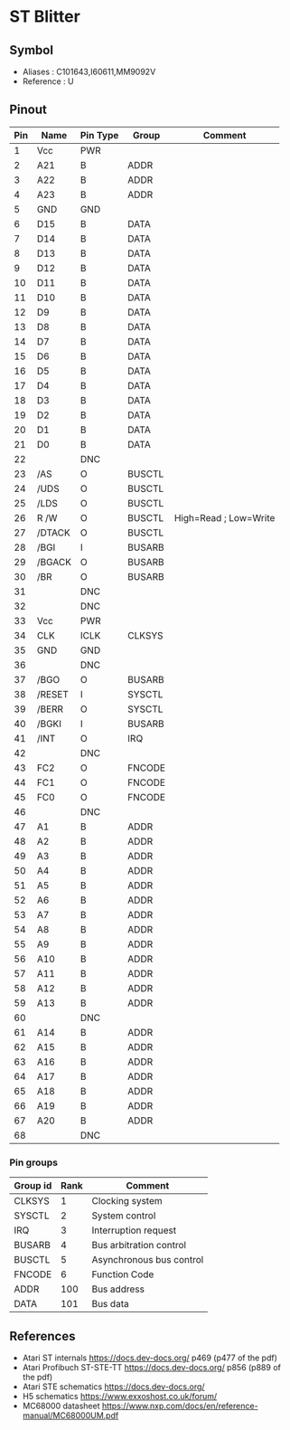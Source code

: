 # ST Blitter

## Symbol

* Aliases : C101643,I60611,MM9092V
* Reference : U

## Pinout

|Pin|Name|Pin Type|Group|Comment|
|---|---|---|---|---|
|1|Vcc|PWR|||
|2|A21|B|ADDR||
|3|A22|B|ADDR||
|4|A23|B|ADDR||
|5|GND|GND|||
|6|D15|B|DATA||
|7|D14|B|DATA||
|8|D13|B|DATA||
|9|D12|B|DATA||
|10|D11|B|DATA||
|11|D10|B|DATA||
|12|D9|B|DATA||
|13|D8|B|DATA||
|14|D7|B|DATA||
|15|D6|B|DATA||
|16|D5|B|DATA||
|17|D4|B|DATA||
|18|D3|B|DATA||
|19|D2|B|DATA||
|20|D1|B|DATA||
|21|D0|B|DATA||
|22||DNC|||
|23|/AS|O|BUSCTL||
|24|/UDS|O|BUSCTL||
|25|/LDS|O|BUSCTL||
|26|R /W|O|BUSCTL|High=Read ; Low=Write|
|27|/DTACK|O|BUSCTL||
|28|/BGI|I|BUSARB||
|29|/BGACK|O|BUSARB||
|30|/BR|O|BUSARB||
|31||DNC|||
|32||DNC|||
|33|Vcc|PWR|||
|34|CLK|ICLK|CLKSYS||
|35|GND|GND|||
|36||DNC|||
|37|/BGO|O|BUSARB||
|38|/RESET|I|SYSCTL||
|39|/BERR|O|SYSCTL||
|40|/BGKI|I|BUSARB||
|41|/INT|O|IRQ||
|42||DNC|||
|43|FC2|O|FNCODE||
|44|FC1|O|FNCODE||
|45|FC0|O|FNCODE||
|46||DNC|||
|47|A1|B|ADDR||
|48|A2|B|ADDR||
|49|A3|B|ADDR||
|50|A4|B|ADDR||
|51|A5|B|ADDR||
|52|A6|B|ADDR||
|53|A7|B|ADDR||
|54|A8|B|ADDR||
|55|A9|B|ADDR||
|56|A10|B|ADDR||
|57|A11|B|ADDR||
|58|A12|B|ADDR||
|59|A13|B|ADDR||
|60||DNC|||
|61|A14|B|ADDR||
|62|A15|B|ADDR||
|63|A16|B|ADDR||
|64|A17|B|ADDR||
|65|A18|B|ADDR||
|66|A19|B|ADDR||
|67|A20|B|ADDR||
|68||DNC|||


### Pin groups

|Group id|Rank|Comment|
|---|---|---|
|CLKSYS|1|Clocking system|
|SYSCTL|2|System control|
|IRQ|3|Interruption request|
|BUSARB|4|Bus arbitration control|
|BUSCTL|5|Asynchronous bus control|
|FNCODE|6|Function Code|
|ADDR|100|Bus address|
|DATA|101|Bus data|


## References

* Atari ST internals	https://docs.dev-docs.org/	p469	(p477 of the pdf)
* Atari Profibuch ST-STE-TT	https://docs.dev-docs.org/	p856	(p889 of the pdf)
* Atari STE schematics	https://docs.dev-docs.org/		
* H5 schematics	https://www.exxoshost.co.uk/forum/		
* MC68000 datasheet	https://www.nxp.com/docs/en/reference-manual/MC68000UM.pdf
